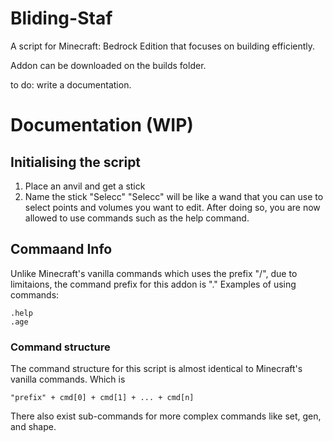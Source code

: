 # Bliding-Staf
A script for Minecraft: Bedrock Edition that focuses on building efficiently.

Addon can be downloaded on the builds folder.

to do: write a documentation.

# Documentation (WIP)
## Initialising the script
1. Place an anvil and get a stick
2. Name the stick "Selecc"
"Selecc" will be like a wand that you can use to select points and volumes you want to edit.
After doing so, you are now allowed to use commands such as the help command.

## Commaand Info
Unlike Minecraft's vanilla commands which uses the prefix "/", due to limitaions, the command prefix for this addon is "."
Examples of using commands:
```
.help
.age
```

### Command structure
The command structure for this script is almost identical to Minecraft's vanilla commands. Which is
```
"prefix" + cmd[0] + cmd[1] + ... + cmd[n]
```
There also exist sub-commands for more complex commands like set, gen, and shape.
